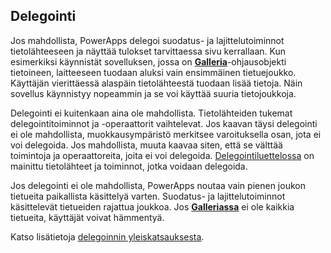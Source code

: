 ## <a name="delegation"></a>Delegointi
Jos mahdollista, PowerApps delegoi suodatus- ja lajittelutoiminnot tietolähteeseen ja näyttää tulokset tarvittaessa sivu kerrallaan. Kun esimerkiksi käynnistät sovelluksen, jossa on **[Galleria](../maker/canvas-apps/controls/control-gallery.md)**-ohjausobjekti tietoineen, laitteeseen tuodaan aluksi vain ensimmäinen tietuejoukko. Käyttäjän vierittäessä alaspäin tietolähteestä tuodaan lisää tietoja. Näin sovellus käynnistyy nopeammin ja se voi käyttää suuria tietojoukkoja.

Delegointi ei kuitenkaan aina ole mahdollista. Tietolähteiden tukemat delegointitoiminnot ja -operaattorit vaihtelevat. Jos kaavan täysi delegointi ei ole mahdollista, muokkausympäristö merkitsee varoituksella osan, jota ei voi delegoida. Jos mahdollista, muuta kaavaa siten, että se välttää toimintoja ja operaattoreita, joita ei voi delegoida.  [Delegointiluettelossa](../maker/canvas-apps/delegation-list.md) on mainittu tietolähteet ja toiminnot, jotka voidaan delegoida.

Jos delegointi ei ole mahdollista, PowerApps noutaa vain pienen joukon tietueita paikallista käsittelyä varten. Suodatus- ja lajittelutoiminnot käsittelevät tietueiden rajattua joukkoa. Jos **[Galleriassa](../maker/canvas-apps/controls/control-gallery.md)** ei ole kaikkia tietueita, käyttäjät voivat hämmentyä. 

Katso lisätietoja [delegoinnin yleiskatsauksesta](../maker/canvas-apps/delegation-overview.md).

